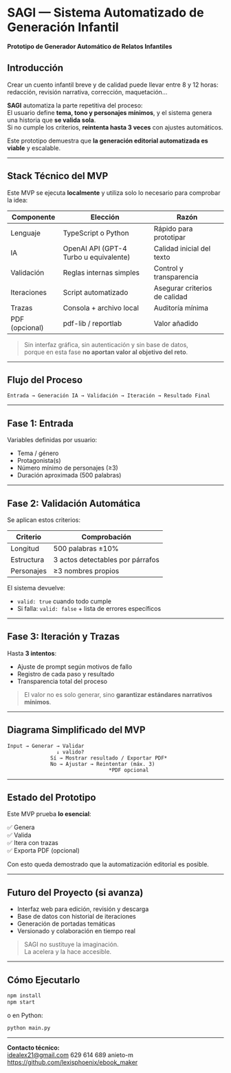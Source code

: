 # SAGI — Sistema Automatizado de Generación Infantil  
**Prototipo de Generador Automático de Relatos Infantiles**

## Introducción

Crear un cuento infantil breve y de calidad puede llevar entre 8 y 12 horas:  
redacción, revisión narrativa, corrección, maquetación…

**SAGI** automatiza la parte repetitiva del proceso:  
El usuario define **tema, tono y personajes mínimos**, y el sistema genera una historia que **se valida sola**.  
Si no cumple los criterios, **reintenta hasta 3 veces** con ajustes automáticos.

Este prototipo demuestra que **la generación editorial automatizada es viable** y escalable.

---

## Stack Técnico del MVP

Este MVP se ejecuta **localmente** y utiliza solo lo necesario para comprobar la idea:

| Componente | Elección | Razón |
|----------|----------|------|
| Lenguaje | TypeScript o Python | Rápido para prototipar |
| IA | OpenAI API (GPT-4 Turbo u equivalente) | Calidad inicial del texto |
| Validación | Reglas internas simples | Control y transparencia |
| Iteraciones | Script automatizado | Asegurar criterios de calidad |
| Trazas | Consola + archivo local | Auditoría mínima |
| PDF (opcional) | pdf-lib / reportlab | Valor añadido |

> Sin interfaz gráfica, sin autenticación y sin base de datos,  
> porque en esta fase **no aportan valor al objetivo del reto**.

---

## Flujo del Proceso

```
Entrada → Generación IA → Validación → Iteración → Resultado Final
```

---

## Fase 1: Entrada

Variables definidas por usuario:
- Tema / género
- Protagonista(s)
- Número mínimo de personajes (≥3)
- Duración aproximada (500 palabras)

---

## Fase 2: Validación Automática

Se aplican estos criterios:

| Criterio | Comprobación |
|--------|--------------|
| Longitud | 500 palabras ±10% |
| Estructura | 3 actos detectables por párrafos |
| Personajes | ≥3 nombres propios |

El sistema devuelve:
- `valid: true` cuando todo cumple
- Si falla: `valid: false` + lista de errores específicos

---

## Fase 3: Iteración y Trazas

Hasta **3 intentos**:

- Ajuste de prompt según motivos de fallo
- Registro de cada paso y resultado
- Transparencia total del proceso

> El valor no es solo generar, sino **garantizar estándares narrativos mínimos**.

---

## Diagrama Simplificado del MVP

```
Input → Generar → Validar
                ↓ valido?
              Sí → Mostrar resultado / Exportar PDF*
              No → Ajustar → Reintentar (máx. 3)
                                 *PDF opcional
```

---

## Estado del Prototipo

Este MVP prueba **lo esencial**:

✅ Genera  
✅ Valida  
✅ Itera con trazas  
✅ Exporta PDF (opcional)

Con esto queda demostrado que la automatización editorial es posible.

---

## Futuro del Proyecto (si avanza)

- Interfaz web para edición, revisión y descarga
- Base de datos con historial de iteraciones
- Generación de portadas temáticas
- Versionado y colaboración en tiempo real

> SAGI no sustituye la imaginación.  
> La acelera y la hace accesible.

---

## Cómo Ejecutarlo

```bash
npm install
npm start
```

o en Python:

```bash
python main.py
```

---

**Contacto técnico:**  
idealex21@gmail.com
629 614 689
anieto-m
https://github.com/lexisphoenix/ebook_maker
